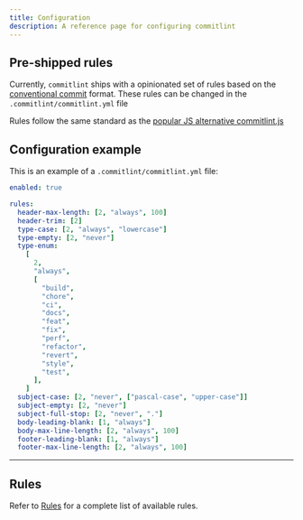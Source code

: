 ```yaml
---
title: Configuration
description: A reference page for configuring commitlint
---
```


## Pre-shipped rules

Currently, `commitlint` ships with a opinionated set of rules based on the [conventional commit](https://www.conventionalcommits.org/en/v1.0.0/) format.
These rules can be changed in the `.commitlint/commitlint.yml` file

Rules follow the same standard as the [popular JS alternative commitlint.js](https://commitlint.js.org/)

## Configuration example

This is an example of a `.commitlint/commitlint.yml` file:

```yaml
enabled: true

rules:
  header-max-length: [2, "always", 100]
  header-trim: [2]
  type-case: [2, "always", "lowercase"]
  type-empty: [2, "never"]
  type-enum:
    [
      2,
      "always",
      [
        "build",
        "chore",
        "ci",
        "docs",
        "feat",
        "fix",
        "perf",
        "refactor",
        "revert",
        "style",
        "test",
      ],
    ]
  subject-case: [2, "never", ["pascal-case", "upper-case"]]
  subject-empty: [2, "never"]
  subject-full-stop: [2, "never", "."]
  body-leading-blank: [1, "always"]
  body-max-line-length: [2, "always", 100]
  footer-leading-blank: [1, "always"]
  footer-max-line-length: [2, "always", 100]
```

---

## Rules

Refer to [Rules](/reference/rules) for a complete list of available rules.
